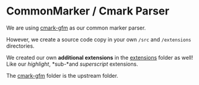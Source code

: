 # CommonMarker / Cmark Parser

We are using [cmark-gfm](https://github.com/github/cmark-gfm) as our common marker parser.

However, we create a source code copy in your own `/src` and `/extensions` directories.

We created our own **additional extensions** in the [extensions](./extensions) folder as well! Like our *highlight*, *sub-*and *superscript* extensions.

The [cmark-gfm](./cmark-gfm) folder is the upstream folder.
